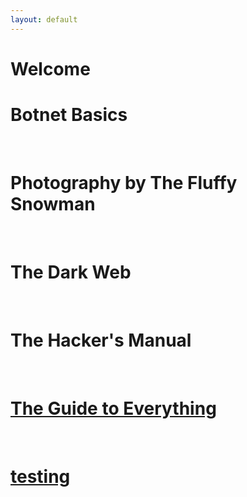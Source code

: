 ```yaml
---
layout: default
---
```


# Welcome

# <a href="/_posts/2022-5-26-botnets.markdown" style="text-decoration:none">Botnet Basics</a>

<br>

# <a href="/_posts/2022-5-18-photography.markdown" style="text-decoration:none">Photography by The Fluffy Snowman</a>

<br>

# <a href="/_posts/2022-05-06-the-dark-web.markdown" style="text-decoration:none">The Dark Web</a>

<br>

# <a href="/_posts/2022-04-19-the-hackers-maual.markdown" style="text-decoration:none">The Hacker's Manual</a>

<br>

# [The Guide to Everything](/_posts/2022-04-17-main.markdown)

<br>

# [testing](/_posts/2021-08-22-welcome-to-jekyll.markdown)

<br>
